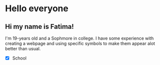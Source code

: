 # Hello everyone

## Hi my name is Fatima! 

I'm 19-years old and a Sophmore in college. I have some experience with creating a webpage and using specific symbols to make them appear alot better than usual. 
- [x] School

